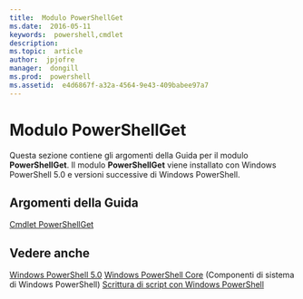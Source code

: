 ```yaml
---
title:  Modulo PowerShellGet
ms.date:  2016-05-11
keywords:  powershell,cmdlet
description:  
ms.topic:  article
author:  jpjofre
manager:  dongill
ms.prod:  powershell
ms.assetid:  e4d6867f-a32a-4564-9e43-409babee97a7
---
```


# Modulo PowerShellGet
Questa sezione contiene gli argomenti della Guida per il modulo **PowerShellGet**. Il modulo **PowerShellGet** viene installato con Windows PowerShell 5.0 e versioni successive di Windows PowerShell.

## Argomenti della Guida
[Cmdlet PowerShellGet](http://technet.microsoft.com/library/dn807169.aspx)

## Vedere anche
[Windows PowerShell 5.0](../../core-powershell/core-modules/Windows-PowerShell-5.0.md)
[Windows PowerShell Core](https://technet.microsoft.com/en-us/library/4b75f1e4-f327-48f3-92ab-bf5435094d41) (Componenti di sistema di Windows PowerShell)
[Scrittura di script con Windows PowerShell](../fundamental/Scripting-with-Windows-PowerShell.md)



<!--HONumber=May16_HO2-->


